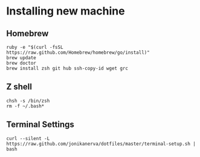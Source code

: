 # Installing new machine

## Homebrew
    ruby -e "$(curl -fsSL https://raw.github.com/Homebrew/homebrew/go/install)"
    brew update
    brew doctor
    brew install zsh git hub ssh-copy-id wget grc

## Z shell
    chsh -s /bin/zsh
    rm -f ~/.bash*

## Terminal Settings
    curl --silent -L https://raw.github.com/jonikanerva/dotfiles/master/terminal-setup.sh | bash
